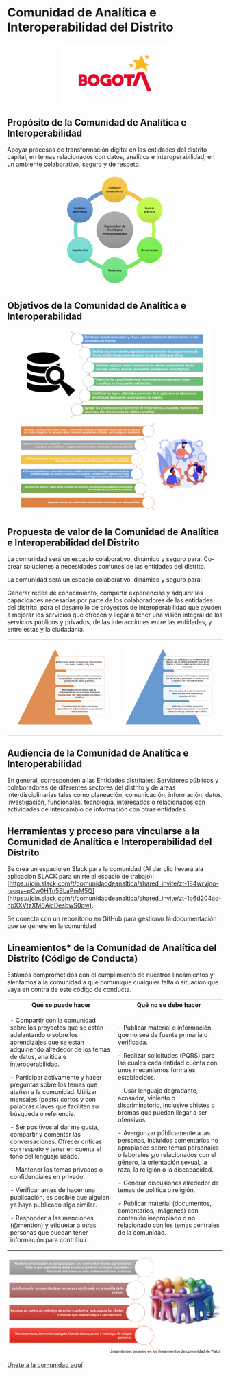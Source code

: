 # Comunidad de Analítica e Interoperabilidad del Distrito
<p align="center">
    <img src='imagenes/logo-bogota.jpg' style="width:50%;text-align:center;" />
</p>

## Propósito de la Comunidad de Analítica e Interoperabilidad
Apoyar procesos de transformación digital en las entidades del distrito capital, en temas relacionados con datos, analítica e interoperabilidad, en un ambiente colaborativo, seguro y de respeto.
<p align="center">
    <img src='imagenes/proposito-comunidad.png' style="width:50%;text-align:center;" />
</p>

## Objetivos de la Comunidad de Analítica e Interoperabilidad
<p align="center">
    <img src='imagenes/objetivo-comunidad-1.png' style="width:90%;text-align:center;" />
    <img src='imagenes/objetivo-comunidad-2.png' style="width:90%;text-align:center;" />
</p>

## Propuesta de valor de la Comunidad de Analítica e Interoperabilidad del Distrito
La comunidad será un espacio colaborativo, dinámico y seguro para:
Co-crear soluciones a necesidades comunes de las entidades del distrito.

La comunidad será un espacio colaborativo, dinámico y seguro para:

Generar redes de conocimiento, compartir experiencias y adquirir las capacidades necesarias por parte de los colaboradores de las entidades del distrito, para el desarrollo de proyectos de interoperabilidad que ayuden a mejorar los servicios que ofrecen y llegar a tener una visión integral de los servicios públicos y privados, de las interacciones entre las entidades, y entre estas y la ciudadanía.

<table style="border:none;">
    <tr>
        <td>
            <p align="center">
                <img src='imagenes/valor-1.png' style="width:90%;text-align:center;" />
            </p>
        </td>
        <td>
            <p align="center">
                <img src='imagenes/valor-2.png' style="width:90%;text-align:center;" />
            </p>
        </td>
    </tr>
</table>

## Audiencia de la Comunidad de Analítica e Interoperabilidad
En general, corresponden a las Entidades distritales: Servidores públicos y colaboradores de diferentes sectores del distrito y de áreas interdisciplinarias tales como planeación, comunicación, información, datos, investigación, funcionales, tecnología, interesados o relacionados con actividades de intercambio de información con otras entidades.
## Herramientas y proceso para vincularse a la Comunidad de Analítica e Interoperabilidad del Distrito 
Se crea un espacio en Slack para la comunidad (Al dar clic llevará ala aplicación SLACK para unirte al espacio de trabajo):
[https://join.slack.com/t/comunidaddeanaltica/shared_invite/zt-184wrvjno-reoqs~pCw0HTn5BLaPmM5Q](https://join.slack.com/t/comunidaddeanaltica/shared_invite/zt-1b6d204ao-npXXVtzXM6AicDesbwS0pw).

Se conecta con un repositorio en GitHub para gestionar la documentación que se genere en la comunidad

## Lineamientos* de la Comunidad de Analítica del Distrito (Código de Conducta)
Estamos comprometidos con el cumplimiento de nuestros lineamientos y alentamos a la comunidad a que comunique cualquier falta o situación que vaya en contra de este código de conducta.

<table style="border:none;">
    <tr>
        <th>
            Qué se puede hacer
        </th>
        <th>
            Qué no se debe hacer
        </th>
    </tr>
    <tr>
        <td>
            <p>- Compartir con la comunidad sobre los proyectos que se están adelantando o sobre los aprendizajes que se están adquiriendo alrededor de los temas de datos, analítica e interoperabilidad.</p>
            <p>- Participar activamente y hacer preguntas sobre los temas que atañen a la comunidad.  
            Utilizar mensajes (posts) cortos y con palabras claves que faciliten su búsqueda o referencia.</p>
            <p>- Ser positivos al dar me gusta, compartir y comentar las conversaciones. Ofrecer críticas con respeto y tener en cuenta el tono del lenguaje usado. </p>
            <p>- Mantener los temas privados o confidenciales en privado.</p>
            <p>- Verificar antes de hacer una publicación, es posible que alguien ya haya publicado algo similar.</p>
            <p>- Responder a las menciones (@mention) y etiquetar a otras personas que puedan tener información para contribuir.</p>
        </td>
        <td>
            <p>- Publicar material o información que no sea de fuente primaria o verificada.</p>
            <p>- Realizar solicitudes (PQRS) para las cuales cada entidad cuenta con unos mecanismos formales establecidos.</p>
            <p>- Usar lenguaje degradante, acosador, violento o discriminatorio, inclusive chistes o bromas que puedan llegar a ser ofensivos.</p> 
            <p>- Avergonzar públicamente a las personas, incluidos comentarios no apropiados sobre temas personales o laborales y/o relacionados con el género, la orientación sexual, la raza, la religión o la discapacidad.</p>
            <p>- Generar discusiones alrededor de temas de política o religión.</p>
            <p>- Publicar material (documentos, comentarios, imágenes) con contenido inapropiado o no relacionado con los temas centrales de la comunidad.</p>
        </td>
    </tr>
</table>

<img src='imagenes/lineamientos-1.png' />

[Únete a la comunidad aquí](https://join.slack.com/t/comunidaddeanaltica/shared_invite/zt-184wrvjno-reoqs~pCw0HTn5BLaPmM5Q)
